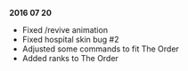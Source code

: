 **2016 07 20**
- Fixed /revive animation
- Fixed hospital skin bug #2
- Adjusted some commands to fit The Order
- Added ranks to The Order
